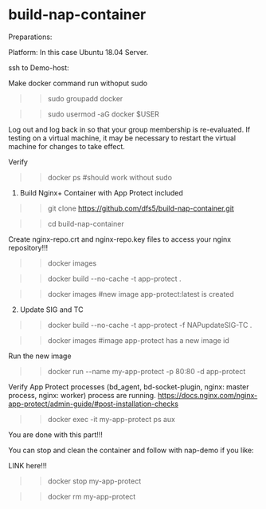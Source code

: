 # build-nap-container

Preparations:

Platform: In this case Ubuntu 18.04 Server.

ssh to Demo-host:

Make docker command run withoput sudo

>> sudo groupadd docker

>> sudo usermod -aG docker $USER

Log out and log back in so that your group membership is re-evaluated.
If testing on a virtual machine, it may be necessary to restart the virtual machine for changes to take effect.

Verify

>> docker ps      #should work without sudo

1. Build Nginx+ Container with App Protect included

>> git clone https://github.com/dfs5/build-nap-container.git

>> cd build-nap-container

Create nginx-repo.crt and nginx-repo.key files to access your nginx repository!!! 

>> docker images

>> docker build --no-cache -t app-protect .

>> docker images     #new image app-protect:latest is created

2. Update SIG and TC

>> docker build --no-cache -t app-protect -f NAPupdateSIG-TC .

>> docker images      #image app-protect has a new image id

Run the new image

>> docker run --name my-app-protect -p 80:80 -d app-protect

Verify App Protect processes (bd_agent, bd-socket-plugin, nginx: master process, nginx: worker) process are running. https://docs.nginx.com/nginx-app-protect/admin-guide/#post-installation-checks

>> docker exec -it my-app-protect ps aux

You are done with this part!!!

You can stop and clean the container and follow with nap-demo if you like: 

LINK here!!!

>> docker stop my-app-protect

>> docker rm my-app-protect
